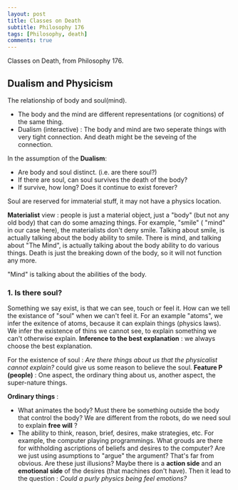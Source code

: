 ```yaml
---
layout: post
title: Classes on Death
subtitle: Philosophy 176
tags: [Philosophy, death]
comments: true
---
```


Classes on Death, from Philosophy 176.

## Dualism and Physicism

The relationship of body and soul(mind).

* The body and the mind are different representations (or cognitions) of the same thing.
* Dualism (interactive) : The body and mind are two seperate things with very tight connection. And death might be the seveing of the connection.


In the assumption of the **Dualism**:

* Are body and soul distinct. (i.e. are there soul?)
* If there are soul, can soul survives the death of the body?
* If survive, how  long? Does it continue to exist forever?

Soul are reserved for immaterial stuff, it may not have a physics location.

**Materialist** view : people is just a material object, just a "body" (but not any old body) that can do some amazing things. For example, "smile" ( "mind" in our case here), the materialists don't deny smile. Talking about smile, is actually talking about the body ability to smile. There is mind, and talking about "The Mind", is actually talking about the body ability to do various things. Death is just the breaking down of the body, so it will not function any more.

"Mind" is talking about the abilities of the body.

### 1. Is there soul?

Something we say exist, is that we can see, touch or feel it. How can we tell the existance of "soul" when we can't feel it.
For an example "atoms", we infer the exitence of atoms, because it can explain things (physics laws).
We infer the existence of thins we cannot see, to explain something we can't otherwise explain.
**Inference to the best explanation** : we always choose the best explanation.

For the existence of soul : *Are there things about us that the physicalist cannot explain?* could give us some reason to believe the soul. **Feature P (people)** : One aspect, the ordinary thing about us, another aspect, the super-nature things.

**Ordinary things**  :
* What animates the body? Must there be something outside the body that control the body? We are different from the robots, do we need soul to explain **free will** ?
* The ability to think, reason, brief, desires, make strategies, etc. For example, the computer playing programmings. What grouds are there for withholding ascriptions of beliefs and desires to the computer? Are we just using asumptions to "argue" the argument? That's far from obvious. Are these just illusions? Maybe there is a **action side** and an **emotional side** of the desires (that machines don't have). Then it lead to the question : *Could a purly physics being feel emotions?*
